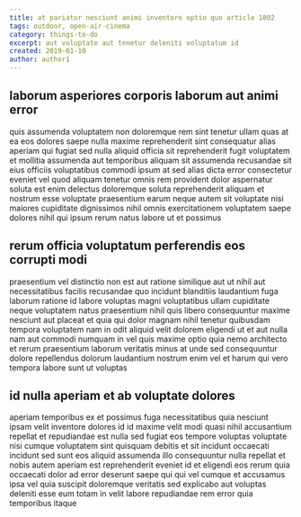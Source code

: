 ```yaml
---
title: at pariatur nesciunt animi inventore optio quo article 1802
tags: outdoor, open-air-cinema
category: things-to-do
excerpt: aut voluptate aut tenetur deleniti voluptatum id
created: 2019-01-10
author: author1
---
```


## laborum asperiores corporis laborum aut animi error

quis assumenda voluptatem non doloremque rem sint tenetur ullam quas at ea eos dolores saepe nulla maxime reprehenderit sint consequatur alias aperiam qui fugiat sed nulla aliquid officia sit reprehenderit fugit voluptatem et mollitia assumenda aut temporibus aliquam sit assumenda recusandae sit eius officiis voluptatibus commodi ipsum at sed alias dicta error consectetur eveniet vel quod aliquam tenetur omnis rem provident dolor aspernatur soluta est enim delectus doloremque soluta reprehenderit aliquam et nostrum esse voluptate praesentium earum neque autem sit voluptate nisi maiores cupiditate dignissimos nihil omnis exercitationem voluptatem saepe dolores nihil qui ipsum rerum natus labore ut et possimus

## rerum officia voluptatum perferendis eos corrupti modi

praesentium vel distinctio non est aut ratione similique aut ut nihil aut necessitatibus facilis recusandae quo incidunt blanditiis laudantium fuga laborum ratione id labore voluptas magni voluptatibus ullam cupiditate neque voluptatem natus praesentium nihil quis libero consequuntur maxime nesciunt aut placeat et quia qui dolor magnam nihil tenetur quibusdam tempora voluptatem nam in odit aliquid velit dolorem eligendi ut et aut nulla nam aut commodi numquam in vel quis maxime optio quia nemo architecto et rerum praesentium laborum veritatis minus at unde sed consequuntur dolore repellendus dolorum laudantium nostrum enim vel et harum qui vero tempora labore sunt ut voluptas

## id nulla aperiam et ab voluptate dolores

aperiam temporibus ex et possimus fuga necessitatibus quia nesciunt ipsam velit inventore dolores id id maxime velit modi quasi nihil accusantium repellat et repudiandae est nulla sed fugiat eos tempore voluptas voluptate nisi cumque voluptatem sint quisquam debitis et sit incidunt occaecati incidunt sed sunt eos aliquid assumenda illo consequuntur nulla repellat et nobis autem aperiam est reprehenderit eveniet id et eligendi eos rerum quia occaecati dolor ad error deserunt saepe qui qui vel cumque et accusamus ipsa vel quia suscipit doloremque veritatis sed explicabo aut voluptas deleniti esse eum totam in velit labore repudiandae rem error quia temporibus itaque
